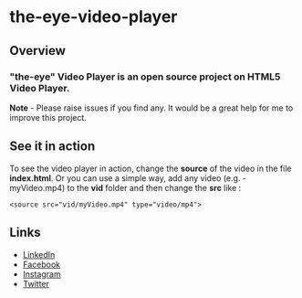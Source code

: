 # the-eye-video-player

## Overview

### **"the-eye"** Video Player is an open source project on HTML5 Video Player.

**Note** - Please raise issues if you find any. It would be a great help for me to improve this project.


## See it in action

To see the video player in action, change the **source** of the video in the file **index.html**. Or you can use a simple way, add any video (e.g. - myVideo.mp4) to the **vid** folder and then change the **src** like : 
```
<source src="vid/myVideo.mp4" type="video/mp4">
```

## Links

- [LinkedIn](https://www.linkedin.com/in/arjun-thakur001/)
- [Facebook](http://www.facebook.com/arjun.thakur.71653)
- [Instagram](https://www.instagram.com/arjun_thakur001)
- [Twitter](https://twitter.com/arjunthakur08)